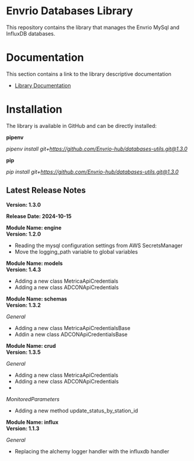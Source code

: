 # Envrio Databases Library

This repository contains the library that manages the Envrio MySql and InfluxDB databases.

# Documentation

This section contains a link to the library descriptive documentation
+ <a href="https://envrio.org/documentation/databases_library/dl_doc.html">Library Documentation</a>

# Installation

The library is available in GitHub and can be directly installed:<br>

**pipenv**

*pipenv install git+https://github.com/Envrio-hub/databases-utils.git@1.3.0*

**pip**

*pip install git+https://github.com/Envrio-hub/databases-utils.git@1.3.0*

## Latest Release Notes

**Version: 1.3.0**

**Release Date: 2024-10-15**

**Module Name: engine**
<br>
**Version: 1.2.0**

+ Reading the mysql configuration settings from AWS SecretsManager
+ Move the logging_path variable to global variables

**Module Name: models**
<br>
**Version: 1.4.3**

+ Adding a new class MetricaApiCredentials
+ Adding a new class ADCONApiCredentials

**Module Name: schemas**
<br>
**Version: 1.3.2**

*General*
+ Adding a new class MetricaApiCredentialsBase
+ Addin a new class ADCONApiCredentialsBase


**Module Name: crud**
<br>
**Version: 1.3.5**

*General*
+ Adding a new class MetricaApiCredentials
+ Adding a new class ADCONApiCredentials
+ 
*MonitoredParameters*
+ Adding a new method update_status_by_station_id

**Module Name: influx**
<br>
**Version: 1.1.3**

*General*
+ Replacing the alchemy logger handler with the influxdb handler
